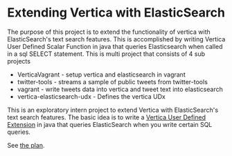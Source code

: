 # Extending Vertica with ElasticSearch

The purpose of this project is to extend the functionality of vertica with  ElasticSearch's text search features.
This is accomplished by writing Vertica User Defined Scalar Function in java that queries Elasticsearch when called
in a sql SELECT statement. This is multi project that consists of 4 sub projects
* VerticaVagrant - setup vertica and elasticsearch in vagrant
* twitter-tools - streams a sample of public tweets from twitter-tools
* vagrant - write tweets data into vertica and tweet text into elasticsearch
* vertica-elasticsearch-udx - Defines the vertica UDx


This is an exploratory intern project to extend Vertica with
ElasticSearch's text search features. The basic idea is to write a
[Vertica User Defined Extension](http://bit.ly/2fByQQH) in java that
queries ElasticSearch when you write certain SQL queries.

See [the plan](doc/plan.md).
